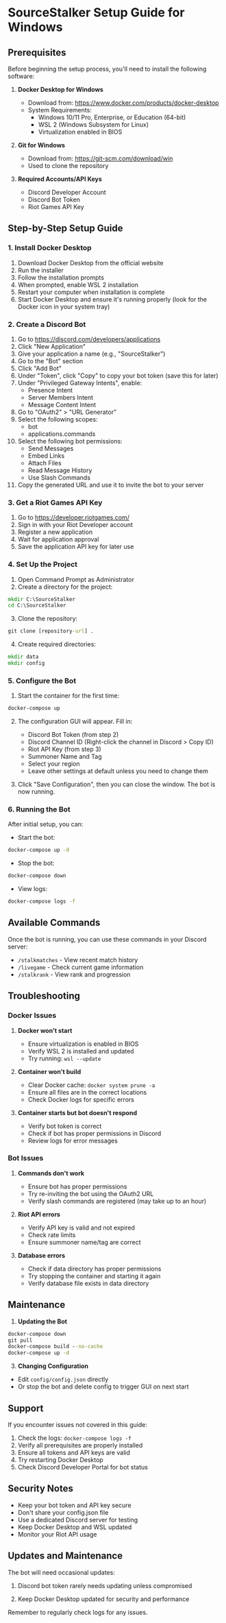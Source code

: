 # SourceStalker Setup Guide for Windows

## Prerequisites

Before beginning the setup process, you'll need to install the following software:

1. **Docker Desktop for Windows**
   - Download from: https://www.docker.com/products/docker-desktop
   - System Requirements:
     - Windows 10/11 Pro, Enterprise, or Education (64-bit)
     - WSL 2 (Windows Subsystem for Linux)
     - Virtualization enabled in BIOS

2. **Git for Windows**
   - Download from: https://git-scm.com/download/win
   - Used to clone the repository

3. **Required Accounts/API Keys**
   - Discord Developer Account
   - Discord Bot Token
   - Riot Games API Key

## Step-by-Step Setup Guide

### 1. Install Docker Desktop

1. Download Docker Desktop from the official website
2. Run the installer
3. Follow the installation prompts
4. When prompted, enable WSL 2 installation
5. Restart your computer when installation is complete
6. Start Docker Desktop and ensure it's running properly (look for the Docker icon in your system tray)

### 2. Create a Discord Bot

1. Go to https://discord.com/developers/applications
2. Click "New Application"
3. Give your application a name (e.g., "SourceStalker")
4. Go to the "Bot" section
5. Click "Add Bot"
6. Under "Token", click "Copy" to copy your bot token (save this for later)
7. Under "Privileged Gateway Intents", enable:
   - Presence Intent
   - Server Members Intent
   - Message Content Intent
8. Go to "OAuth2" > "URL Generator"
9. Select the following scopes:
   - bot
   - applications.commands
10. Select the following bot permissions:
    - Send Messages
    - Embed Links
    - Attach Files
    - Read Message History
    - Use Slash Commands
11. Copy the generated URL and use it to invite the bot to your server

### 3. Get a Riot Games API Key

1. Go to https://developer.riotgames.com/
2. Sign in with your Riot Developer account
3. Register a new application
4. Wait for application approval
5. Save the application API key for later use

### 4. Set Up the Project

1. Open Command Prompt as Administrator
2. Create a directory for the project:
```cmd
mkdir C:\SourceStalker
cd C:\SourceStalker
```

3. Clone the repository:
```cmd
git clone [repository-url] .
```

4. Create required directories:
```cmd
mkdir data
mkdir config
```

### 5. Configure the Bot

1. Start the container for the first time:
```cmd
docker-compose up
```

2. The configuration GUI will appear. Fill in:
   - Discord Bot Token (from step 2)
   - Discord Channel ID (Right-click the channel in Discord > Copy ID)
   - Riot API Key (from step 3)
   - Summoner Name and Tag
   - Select your region
   - Leave other settings at default unless you need to change them

3. Click "Save Configuration", then you can close the window. The bot is now running.

### 6. Running the Bot

After initial setup, you can:

- Start the bot:
```cmd
docker-compose up -d
```

- Stop the bot:
```cmd
docker-compose down
```

- View logs:
```cmd
docker-compose logs -f
```

## Available Commands

Once the bot is running, you can use these commands in your Discord server:

- `/stalkmatches` - View recent match history
- `/livegame` - Check current game information
- `/stalkrank` - View rank and progression

## Troubleshooting

### Docker Issues

1. **Docker won't start**
   - Ensure virtualization is enabled in BIOS
   - Verify WSL 2 is installed and updated
   - Try running: `wsl --update`

2. **Container won't build**
   - Clear Docker cache: `docker system prune -a`
   - Ensure all files are in the correct locations
   - Check Docker logs for specific errors

3. **Container starts but bot doesn't respond**
   - Verify bot token is correct
   - Check if bot has proper permissions in Discord
   - Review logs for error messages

### Bot Issues

1. **Commands don't work**
   - Ensure bot has proper permissions
   - Try re-inviting the bot using the OAuth2 URL
   - Verify slash commands are registered (may take up to an hour)

2. **Riot API errors**
   - Verify API key is valid and not expired
   - Check rate limits
   - Ensure summoner name/tag are correct

3. **Database errors**
   - Check if data directory has proper permissions
   - Try stopping the container and starting it again
   - Verify database file exists in data directory

## Maintenance

1. **Updating the Bot**
```cmd
docker-compose down
git pull
docker-compose build --no-cache
docker-compose up -d
```

3. **Changing Configuration**
- Edit `config/config.json` directly
- Or stop the bot and delete config to trigger GUI on next start

## Support

If you encounter issues not covered in this guide:

1. Check the logs: `docker-compose logs -f`
2. Verify all prerequisites are properly installed
3. Ensure all tokens and API keys are valid
4. Try restarting Docker Desktop
5. Check Discord Developer Portal for bot status

## Security Notes

- Keep your bot token and API key secure
- Don't share your config.json file
- Use a dedicated Discord server for testing
- Keep Docker Desktop and WSL updated
- Monitor your Riot API usage

## Updates and Maintenance

The bot will need occasional updates:

1. Discord bot token rarely needs updating unless compromised

2. Keep Docker Desktop updated for security and performance

Remember to regularly check logs for any issues.
